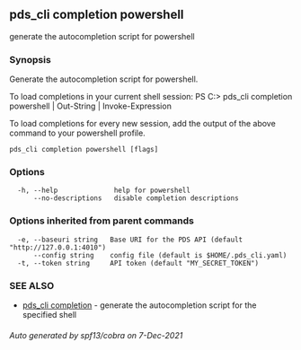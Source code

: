 ## pds_cli completion powershell

generate the autocompletion script for powershell

### Synopsis


Generate the autocompletion script for powershell.

To load completions in your current shell session:
PS C:\> pds_cli completion powershell | Out-String | Invoke-Expression

To load completions for every new session, add the output of the above command
to your powershell profile.


```
pds_cli completion powershell [flags]
```

### Options

```
  -h, --help              help for powershell
      --no-descriptions   disable completion descriptions
```

### Options inherited from parent commands

```
  -e, --baseuri string   Base URI for the PDS API (default "http://127.0.0.1:4010")
      --config string    config file (default is $HOME/.pds_cli.yaml)
  -t, --token string     API token (default "MY_SECRET_TOKEN")
```

### SEE ALSO

* [pds_cli completion](pds_cli_completion.md)	 - generate the autocompletion script for the specified shell

###### Auto generated by spf13/cobra on 7-Dec-2021
